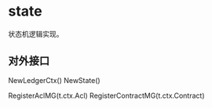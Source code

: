 # state

状态机逻辑实现。

## 对外接口

NewLedgerCtx()
NewState()

RegisterAclMG(t.ctx.Acl)
RegisterContractMG(t.ctx.Contract)
